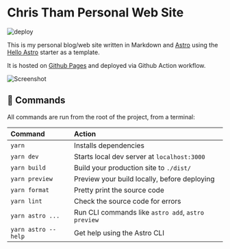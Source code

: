 # Chris Tham Personal Web Site
![deploy](https://github.com/ChristineTham/christinetham.github.io/actions/workflows/deploy.yml/badge.svg)

This is  my personal blog/web site written in Markdown and [Astro](https://astro.build) using the [Hello Astro](https://github.com/hellotham/hello-astro) starter as a template.

It is hosted on [Github Pages](https://pages.github.com) and deployed via Github Action workflow.

![Screenshot](https://github.com/ChristineTham/christinetham.github.io/raw/main/src/images/website/christham.png)

## 🧞 Commands

All commands are run from the root of the project, from a terminal:

| Command             | Action                                             |
| :------------------ | :------------------------------------------------- |
| `yarn`              | Installs dependencies                              |
| `yarn dev`          | Starts local dev server at `localhost:3000`        |
| `yarn build`        | Build your production site to `./dist/`            |
| `yarn preview`      | Preview your build locally, before deploying       |
| `yarn format`       | Pretty print the source code                       |
| `yarn lint`         | Check the source code for errors                   |
| `yarn astro ...`    | Run CLI commands like `astro add`, `astro preview` |
| `yarn astro --help` | Get help using the Astro CLI                       |
